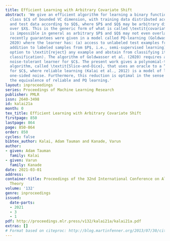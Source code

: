 ```yaml
---
title: Efficient Learning with Arbitrary Covariate Shift
abstract: 'We give an efficient algorithm for learning a binary function in a given
  class $C$ of bounded VC dimension, with training data distributed according to $P$
  and test data according to $Q$, where $P$ and $Q$ may be arbitrary distributions
  over $X$. This is the generic form of what is called \textit{covariate shift}, which
  is impossible in general as arbitrary $P$ and $Q$ may not even overlap. However,
  recently guarantees were given in a model called PQ-learning (Goldwasser et al.,
  2020) where the learner has: (a) access to unlabeled test examples from $Q$ (in
  addition to labeled samples from $P$, i.e., semi-supervised learning); and (b) the
  option to \textit{reject} any example and abstain from classifying it (i.e., selective
  classification). The algorithm of Goldwasser et al. (2020) requires an (agnostic)
  noise-tolerant learner for $C$. The present work gives a polynomial-time PQ-learning
  algorithm, called \textit{Slice-and-Dice}, that uses an oracle to a “reliable” learner
  for $C$, where reliable learning (Kalai et al., 2012) is a model of learning with
  one-sided noise. Furthermore, this reduction is optimal in the sense that we show
  the equivalence of reliable and PQ learning.'
layout: inproceedings
series: Proceedings of Machine Learning Research
publisher: PMLR
issn: 2640-3498
id: kalai21a
month: 0
tex_title: Efficient Learning with Arbitrary Covariate Shift
firstpage: 850
lastpage: 864
page: 850-864
order: 850
cycles: false
bibtex_author: Kalai, Adam Tauman and Kanade, Varun
author:
- given: Adam Tauman
  family: Kalai
- given: Varun
  family: Kanade
date: 2021-03-01
address: 
container-title: Proceedings of the 32nd International Conference on Algorithmic Learning
  Theory
volume: '132'
genre: inproceedings
issued:
  date-parts:
  - 2021
  - 3
  - 1
pdf: http://proceedings.mlr.press/v132/kalai21a/kalai21a.pdf
extras: []
# Format based on citeproc: http://blog.martinfenner.org/2013/07/30/citeproc-yaml-for-bibliographies/
---
```

